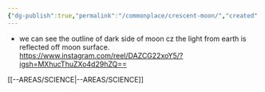 ```yaml
---
{"dg-publish":true,"permalink":"/commonplace/crescent-moon/","created":"2025-03-24T02:47:06.000+08:00","updated":"2025-03-25T19:25:55.495+08:00"}
---
```



- we can see the outline of dark side of moon cz the light from earth is reflected off moon surface.
https://www.instagram.com/reel/DAZCG22xoY5/?igsh=MXhucThuZXo4d29hZQ==

[[--AREAS/SCIENCE\|--AREAS/SCIENCE]]
